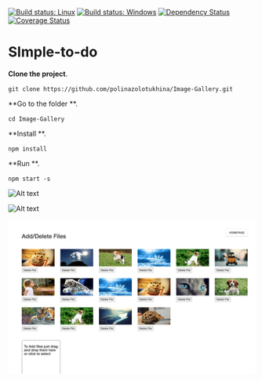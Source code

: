 [![Build status: Linux](https://img.shields.io/travis/coryhouse/react-slingshot.svg?style=flat-square)](https://travis-ci.org/coryhouse/react-slingshot)
[![Build status: Windows](https://img.shields.io/appveyor/ci/coryhouse/react-slingshot/master.svg?style=flat-square)](https://ci.appveyor.com/project/coryhouse/react-slingshot/branch/master)
[![Dependency Status](https://david-dm.org/coryhouse/react-slingshot.svg?style=flat-square)](https://david-dm.org/coryhouse/react-slingshot)
[![Coverage Status](https://img.shields.io/coveralls/coryhouse/react-slingshot/master.svg?style=flat-square)](https://coveralls.io/github/coryhouse/react-slingshot?branch=master)

# SImple-to-do


**Clone the project**. 
```
git clone https://github.com/polinazolotukhina/Image-Gallery.git

```

**Go to the folder **. 

```
cd Image-Gallery
```
**Install **.
```
npm install

```

**Run **. 

```
npm start -s

```
![Alt text](https://github.com/polinazolotukhina/Image-Gallery/blob/master/Screen%20Shot%202017-11-20%20at%203.35.23%20PM.png?raw=true)




![Alt text](https://github.com/polinazolotukhina/Image-Gallery/blob/master/Screen%20Shot%202017-11-20%20at%203.12.42%20PM.png?raw=true)

![Alt text](
https://github.com/polinazolotukhina/Image-Gallery/blob/master/Screen%20Shot%202017-11-20%20at%203.40.16%20PM.png?raw=true)

